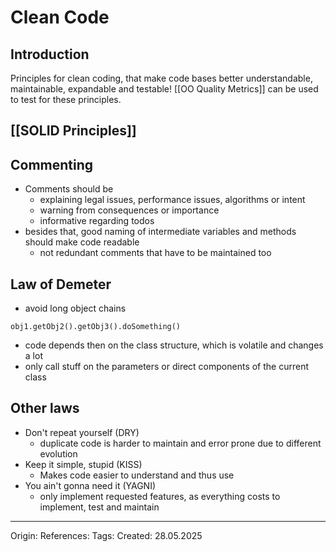 # Clean Code

## Introduction

Principles for clean coding, that make code bases better understandable, maintainable, expandable and testable!
[[OO Quality Metrics]] can be used to test for these principles.

## [[SOLID Principles]]

## Commenting

- Comments should be
	- explaining legal issues, performance issues, algorithms or intent
	- warning from consequences or importance
	- informative regarding todos 
- besides that, good naming of intermediate variables and methods should make code readable
	- not redundant comments that have to be maintained too

## Law of Demeter

- avoid long object chains
```
obj1.getObj2().getObj3().doSomething()
```
- code depends then on the class structure, which is volatile and changes a lot
- only call stuff on the parameters or direct components of the current class

## Other laws

- Don't repeat yourself (DRY)
	- duplicate code is harder to maintain and error prone due to different evolution
- Keep it simple, stupid (KISS)
	- Makes code easier to understand and thus use
- You ain't gonna need it (YAGNI)
	- only implement requested features, as everything costs to implement, test and maintain

---

Origin: 
References: 
Tags: 
Created: 28.05.2025

